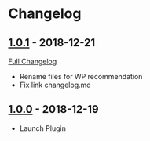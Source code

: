 # Changelog

## [1.0.1](https://github.com/rvola/disable-wp-5x-update-nag/tree/1.0.0...1.0.1) - 2018-12-21
[Full Changelog](https://github.com/rvola/disable-wp-5x-update-nag/compare/1.0.0...1.0.1)

* Rename files for WP recommendation
* Fix link changelog.md

## [1.0.0](https://github.com/rvola/disable-wp-5x-update-nag/tree/1.0.0) - 2018-12-19

* Launch Plugin

